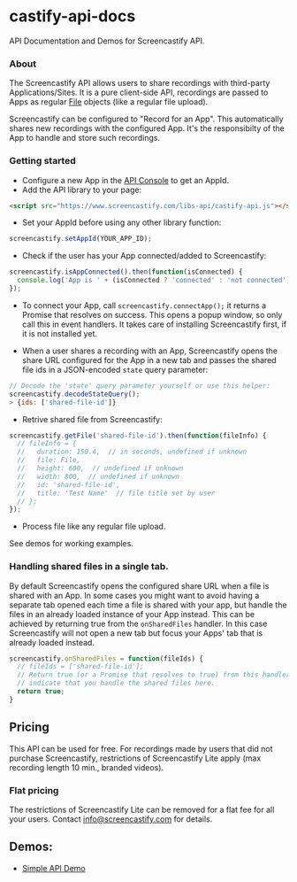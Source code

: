 # castify-api-docs
API Documentation and Demos for Screencastify API.

### About
The Screencastify API allows users to share recordings with third-party Applications/Sites.
It is a pure client-side API, recordings are passed to Apps as regular
[File](https://developer.mozilla.org/en/docs/Web/API/File) objects (like a
regular file upload).

Screencastify can be configured to "Record for an App". This automatically shares
new recordings with the configured App. It's the responsibilty of the App to handle 
and store such recordings.

### Getting started
* Configure a new App in the
[API Console](https://www.screencastify.com/user/api_console) to get an AppId.
* Add the API library to your page:
```html
<script src="https://www.screencastify.com/libs-api/castify-api.js"></script>
```
* Set your AppId before using any other library function:
```javascript
screencastify.setAppId(YOUR_APP_ID);
```
* Check if the user has your App connected/added to Screencastify:
```javascript
screencastify.isAppConnected().then(function(isConnected) {
  console.log('App is ' + (isConnected ? 'connected' : 'not connected'));
});
```
* To connect your App, call `screencastify.connectApp();` it returns a Promise
  that resolves on success. This opens a popup window, so only call this in
  event handlers. It takes care of installing Screencastify first, if it is 
not installed yet.

* When a user shares a recording with an App, Screencastify opens the share URL
configured for the App in a new tab and passes the shared file ids in a
JSON-encoded `state` query parameter:
```javascript
// Decode the 'state' query parameter yourself or use this helper:
screencastify.decodeStateQuery();
> {ids: ['shared-file-id']}
```
* Retrive shared file from Screencastify:
```javascript
screencastify.getFile('shared-file-id').then(function(fileInfo) {
  // fileInfo = {
  //   duration: 150.4,  // in seconds, undefined if unknown
  //   file: File,
  //   height: 600,  // undefined if unknown
  //   width: 800,  // undefined if unknown
  //   id: 'shared-file-id',
  //   title: 'Test Name'  // file title set by user
  // };
});
```
* Process file like any regular file upload.

See demos for working examples.

### Handling shared files in a single tab.
By default Screencastify opens the configured share URL when a file is shared
with an App. In some cases you might want to avoid having a separate tab opened
each time a file is shared with your app, but handle the files in an already
loaded instance of your App instead. This can be achieved by returning true
from the `onSharedFiles` handler. In this case Screencastify will not open a
new tab but focus your Apps' tab that is already loaded instead.
```javascript
screencastify.onSharedFiles = function(fileIds) {
  // fileIds = ['shared-file-id'];
  // Return true (or a Promise that resolves to true) from this handler to
  // indicate that you handle the shared files here.
  return true;
}
```

## Pricing
This API can be used for free.
For recordings made by users that did not purchase Screencastify, restrictions of Screencastify Lite apply (max recording length 10 min., branded videos).

### Flat pricing
The restrictions of Screencastify Lite can be removed for a flat fee for all your users. Contact info@screencastify.com for details.

## Demos:
* [Simple API Demo](https://w69b.github.io/castify-api-docs/demos/simple/simple.html)
